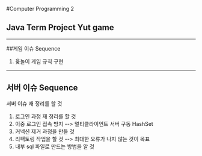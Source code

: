 #Computer Programming 2 
## Java Term Project Yut game

- - -

##게임 이슈 Sequence
1. 윷놀이 게임 규칙 구현
- - -
##  서버 이슈 Sequence

서버 이슈 재 정리를 할 것
1.  로그인 과정 재 정리를 할 것
2. 이중 로그인 접속 방지  --> 멀티클라이언트 서버 구동  HashSet
3.  커넥션 제거 과정을 만들 것 
4.  리팩토링 작업을 할 것 --> 최대한 오류가 나지 않는 것이 목표
5. 내부 sql 파일로 만드는 방법을 알 것


 


